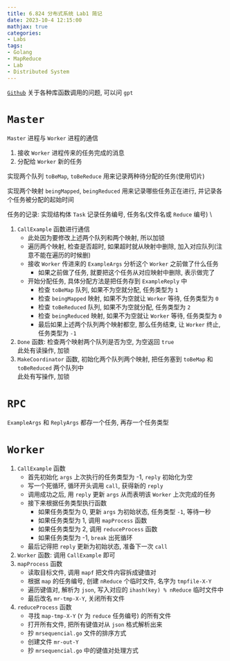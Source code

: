 ```yaml
---
title: 6.824 分布式系统 Lab1 简记
date: 2023-10-4 12:15:00
mathjax: true
categories:
- Labs
tags: 
- Golang
- MapReduce
- Lab
- Distributed System
---
```


[`Github`](https://github.com/lzlcs/Courses)
关于各种库函数调用的问题, 可以问 `gpt`

# `Master` 

`Master` 进程与 `Worker` 进程的通信
1. 接收 `Worker` 进程传来的任务完成的消息
2. 分配给 `Worker` 新的任务

实现两个队列 `toBeMap`, `toBeReduce` 用来记录两种待分配的任务(使用切片) 

实现两个映射 `beingMapped`, `beingReduced` 用来记录哪些任务正在进行, 并记录各个任务被分配的起始时间

任务的记录: 实现结构体 `Task` 记录任务编号, 任务名(文件名或 `Reduce` 编号) \

1. `CallExample` 函数进行通信
    - 此处因为要修改上述两个队列和两个映射, 所以加锁
    - 遍历两个映射, 检查是否超时, 如果超时就从映射中删除, 加入对应队列(注意不能在遍历的时候删)
    - 接收 `Worker` 传进来的 `ExampleArgs` 分析这个 `Worker` 之前做了什么任务
        - 如果之前做了任务, 就要把这个任务从对应映射中删除, 表示做完了
    - 开始分配任务, 具体分配方法是把任务存到 `ExampleReply` 中
        - 检查 `toBeMap` 队列, 如果不为空就分配, 任务类型为 `1` 
        - 检查 `beingMapped` 映射, 如果不为空就让 `Worker` 等待, 任务类型为 `0`
        - 检查 `toBeReduced` 队列, 如果不为空就分配, 任务类型为 `2`
        - 检查 `beingReduced` 映射, 如果不为空就让 `Worker` 等待, 任务类型为 `0`
        - 最后如果上述两个队列两个映射都空, 那么任务结束, 让 `Worker` 终止, 任务类型为 `-1`
2. `Done` 函数: 检查两个映射两个队列是否为空, 为空返回 `true` \
    此处有读操作, 加锁
3. `MakeCoordinator` 函数, 初始化两个队列两个映射, 把任务塞到  `toBeMap` 和 `toBeReduced` 两个队列中 \
此处有写操作, 加锁

# `RPC` 

`ExampleArgs` 和 `ReplyArgs` 都存一个任务, 再存一个任务类型

# `Worker` 

1. `CallExample` 函数
    - 首先初始化 `args` 上次执行的任务类型为 -1,  `reply` 初始化为空 
    - 写一个死循环, 循环开头调用 `call`, 获得新的 `reply`
    - 调用成功之后, 用 `reply` 更新 `args` 从而表明该 `Worker` 上次完成的任务
    - 接下来根据任务类型执行函数
        - 如果任务类型为 0, 更新 `args` 为初始状态, 任务类型 `-1`, 等待一秒
        - 如果任务类型为 1, 调用 `mapProcess` 函数
        - 如果任务类型为 2, 调用 `reduceProcess` 函数
        - 如果任务类型为 -1, `break` 出死循环
    - 最后记得把 `reply` 更新为初始状态, 准备下一次 `call`
2. `Worker` 函数: 调用 `CallExample` 即可
3. `mapProcess` 函数
    - 读取目标文件, 调用 `mapf` 把文件内容拆成键值对
    - 根据 `map` 的任务编号, 创建 `nReduce` 个临时文件, 名字为 `tmpfile-X-Y`
    - 遍历键值对, 解析为 `json`, 写入对应的 `ihash(key) % nReduce` 临时文件中
    - 最后改名 `mr-tmp-X-Y`, 关闭所有文件
4. `reduceProcess` 函数
    - 寻找 `map-tmp-X-Y` (`Y` 为 `reduce` 任务编号) 的所有文件
    - 打开所有文件, 把所有键值对从 `json` 格式解析出来
    - 抄 `mrsequencial.go` 文件的排序方式
    - 创建文件 `mr-out-Y`
    - 抄 `mrsequencial.go` 中的键值对处理方式

